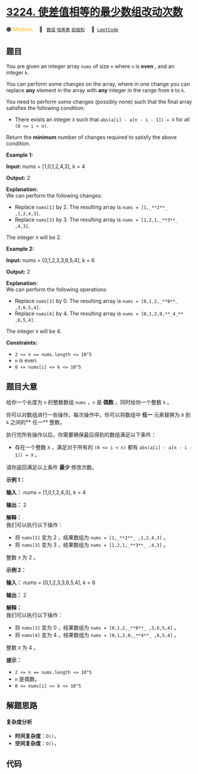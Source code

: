 # [3224. 使差值相等的最少数组改动次数](https://leetcode.com/problems/minimum-array-changes-to-make-differences-equal)

🟠 <font color=#ffb800>Medium</font>&emsp; 🔖&ensp; [`数组`](/tag/array.md) [`哈希表`](/tag/hash-table.md) [`前缀和`](/tag/prefix-sum.md)&emsp; 🔗&ensp;[`LeetCode`](https://leetcode.com/problems/minimum-array-changes-to-make-differences-equal)

## 题目

You are given an integer array `nums` of size `n` where `n` is **even** , and
an integer `k`.

You can perform some changes on the array, where in one change you can replace
**any** element in the array with **any** integer in the range from `0` to
`k`.

You need to perform some changes (possibly none) such that the final array
satisfies the following condition:

  * There exists an integer `X` such that `abs(a[i] - a[n - i - 1]) = X` for all `(0 <= i < n)`.

Return the **minimum** number of changes required to satisfy the above
condition.



**Example 1:**

**Input:** nums = [1,0,1,2,4,3], k = 4

**Output:** 2

**Explanation:**  
We can perform the following changes:

  * Replace `nums[1]` by 2. The resulting array is `nums = [1,_**2**_ ,1,2,4,3]`.
  * Replace `nums[3]` by 3. The resulting array is `nums = [1,2,1,_**3**_ ,4,3]`.

The integer `X` will be 2.

**Example 2:**

**Input:** nums = [0,1,2,3,3,6,5,4], k = 6

**Output:** 2

**Explanation:**  
We can perform the following operations:

  * Replace `nums[3]` by 0. The resulting array is `nums = [0,1,2,_**0**_ ,3,6,5,4]`.
  * Replace `nums[4]` by 4. The resulting array is `nums = [0,1,2,0,**_4_** ,6,5,4]`.

The integer `X` will be 4.



**Constraints:**

  * `2 <= n == nums.length <= 10^5`
  * `n` is even.
  * `0 <= nums[i] <= k <= 10^5`


## 题目大意

给你一个长度为 `n` 的整数数组 `nums` ，`n` 是 **偶数**  ，同时给你一个整数 `k` 。

你可以对数组进行一些操作。每次操作中，你可以将数组中 **任一**  元素替换为 `0` 到 `k` 之间的**  任一** 整数。

执行完所有操作以后，你需要确保最后得到的数组满足以下条件：

  * 存在一个整数 `X` ，满足对于所有的 `(0 <= i < n)` 都有 `abs(a[i] - a[n - i - 1]) = X` 。

请你返回满足以上条件 **最少**  修改次数。



**示例 1：**

**输入：** nums = [1,0,1,2,4,3], k = 4

**输出：** 2

**解释：**  
我们可以执行以下操作：

  * 将 `nums[1]` 变为 2 ，结果数组为 `nums = [1,_**2**_ ,1,2,4,3]` 。
  * 将 `nums[3]` 变为 3 ，结果数组为 `nums = [1,2,1,_**3**_ ,4,3]` 。

整数 `X` 为 2 。

**示例 2：**

**输入：** nums = [0,1,2,3,3,6,5,4], k = 6

**输出：** 2

**解释：**  
我们可以执行以下操作：

  * 将 `nums[3]` 变为 0 ，结果数组为 `nums = [0,1,2,_**0**_ ,3,6,5,4]` 。
  * 将 `nums[4]` 变为 4 ，结果数组为 `nums = [0,1,2,0,_**4**_ ,6,5,4]` 。

整数 `X` 为 4 。



**提示：**

  * `2 <= n == nums.length <= 10^5`
  * `n` 是偶数。
  * `0 <= nums[i] <= k <= 10^5`


## 解题思路

#### 复杂度分析

- **时间复杂度**：`O()`，
- **空间复杂度**：`O()`，

## 代码

```javascript

```